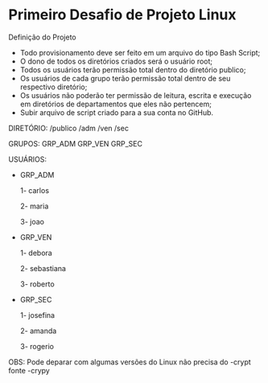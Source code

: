 <h1>Primeiro Desafio de Projeto Linux</h1>

Definição do Projeto

- Todo provisionamento deve ser feito em um arquivo do tipo Bash Script;
- O dono de todos os diretórios criados será o usuário root;
- Todos os usuários terão permissão total dentro do diretório publico;
- Os usuários de cada grupo terão permissão total dentro de seu respectivo diretório;
- Os usuários não poderão ter permissão de leitura, escrita e execução em diretórios de 
  departamentos que eles não pertencem;
- Subir arquivo de script criado para a sua conta no GitHub.

DIRETÓRIO: /publico /adm /ven /sec

GRUPOS: GRP_ADM GRP_VEN GRP_SEC

USUÁRIOS:

- GRP_ADM

    1- carlos
    
    2- maria
    
    3- joao
    
- GRP_VEN

    1- debora
    
    2- sebastiana
    
    3- roberto
    
- GRP_SEC

    1- josefina
    
    2- amanda
    
    3- rogerio

OBS: Pode deparar com algumas versões do Linux não precisa do -crypt fonte -crypy
